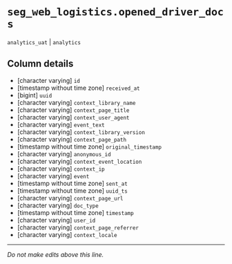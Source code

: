 # `seg_web_logistics.opened_driver_docs`
`analytics_uat` | `analytics`

## Column details
* [character varying] `id`
* [timestamp without time zone] `received_at`
* [bigint]    `uuid`
* [character varying] `context_library_name`
* [character varying] `context_page_title`
* [character varying] `context_user_agent`
* [character varying] `event_text`
* [character varying] `context_library_version`
* [character varying] `context_page_path`
* [timestamp without time zone] `original_timestamp`
* [character varying] `anonymous_id`
* [character varying] `context_event_location`
* [character varying] `context_ip`
* [character varying] `event`
* [timestamp without time zone] `sent_at`
* [timestamp without time zone] `uuid_ts`
* [character varying] `context_page_url`
* [character varying] `doc_type`
* [timestamp without time zone] `timestamp`
* [character varying] `user_id`
* [character varying] `context_page_referrer`
* [character varying] `context_locale`

-------------------------------------------------------------------------------
*Do not make edits above this line.*
